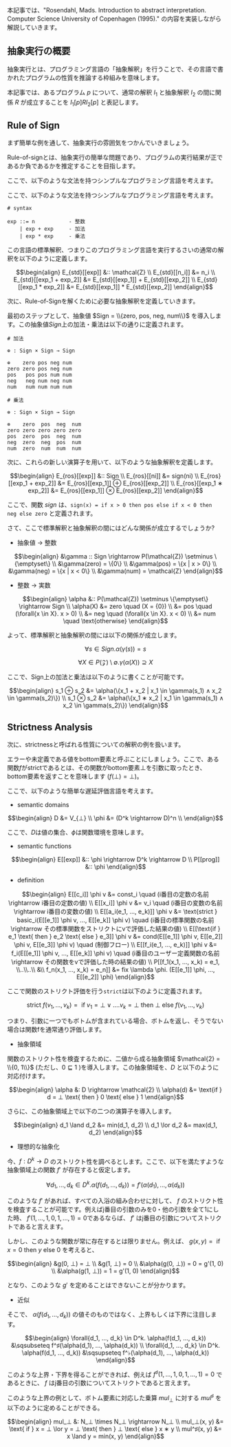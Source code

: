 本記事では、"Rosendahl, Mads. Introduction to abstract interpretation. Computer Science University of Copenhagen (1995)." の内容を実装しながら解説していきます。

## 抽象実行の概要

抽象実行とは、プログラミング言語の「抽象解釈」を行うことで、その言語で書かれたプログラムの性質を推論する枠組みを意味します。

本記事では、あるプログラム $p$ について、通常の解釈 $I_1$ と抽象解釈 $I_2$ の間に関係 $R$ が成立することを $I_1[p] R I_2[p]$ と表記します。

## Rule of Sign

まず簡単な例を通して、抽象実行の雰囲気をつかんでいきましょう。

Rule-of-signとは、抽象実行の簡単な問題であり、プログラムの実行結果が正であるか負であるかを推定することを目指します。

ここで、以下のような文法を持つシンプルなプログラミング言語を考えます。

ここで、以下のような文法を持つシンプルなプログラミング言語を考えます。

```
# syntax

exp ::= n           - 整数
	| exp + exp     - 加法
	| exp * exp     - 乗法
```

この言語の標準解釈、つまりこのプログラミング言語を実行するさいの通常の解釈を以下のように定義します。

```math
\begin{align}
    E_{std}[[exp]] &:: \mathcal{Z} \\
    E_{std}[[n_i]] &= n_i \\
    E_{std}[[exp_1 + exp_2]] &= E_{std}[[exp_1]] + E_{std}[[exp_2]] \\
    E_{std}[[exp_1 * exp_2]] &= E_{std}[[exp_1]] * E_{std}[[exp_2]]
\end{align}
```

次に、Rule-of-Signを解くために必要な抽象解釈を定義していきます。

最初のステップとして、抽象値 $Sign = \\{zero, pos, neg, num\\}$ を導入します。この抽象値$Sign$上の加法・乗法は以下の通りに定義されます。

```
# 加法

⊕ : Sign × Sign → Sign

⊕    zero pos neg num
zero zero pos neg num
pos   pos pos num num
neg   neg num neg num
num   num num num num
```

```
# 乗法

⊗ : Sign × Sign → Sign

⊗    zero  pos  neg  num
zero zero zero zero zero
pos  zero  pos  neg  num
neg  zero  neg  pos  num
num  zero  num  num  num
```

次に、これらの新しい演算子を用いて、以下のような抽象解釈を定義します。


```math
\begin{align}
    E_{ros}[[exp]] &:: Sign \\
    E_{ros}[[ni]] &= sign(ni) \\
    E_{ros}[[exp_1 + exp_2]] &= E_{ros}[[exp_1]] ⊕ E_{ros}[[exp_2]] \\
    E_{ros}[[exp_1 ∗ exp_2]] &= E_{ros}[[exp_1]] ⊗ E_{ros}[[exp_2]]
\end{align}
```

ここで、関数 $sign$ は、`sign(x) = if x > 0 then pos else if x < 0 then neg else zero` と定義されます。

さて、ここで標準解釈と抽象解釈の間にはどんな関係が成立するでしょうか?

- 抽象値 -> 整数

```math
\begin{align}
    &\gamma :: Sign \rightarrow P(\mathcal{Z}) \setminus \{\emptyset\} \\
    
    &\gamma(zero) = \{0\} \\
    &\gamma(pos) = \{x | x > 0\} \\ 
    &\gamma(neg) = \{x | x < 0\} \\
    &\gamma(num) = \mathcal{Z}
\end{align}
```

- 整数 -> 実数

```math
\begin{align}
\alpha &:: P(\mathcal{Z}) \setminus \{\emptyset\} \rightarrow Sign \\
\alpha(X) &= zero \quad (X = {0}) \\
          &= pos  \quad (\forall{x \in X}. x > 0) \\
		  &= neg  \quad (\forall{x \in X}. x < 0) \\
		  &= num  \quad \text{otherwise}
\end{align}
```

よって、標準解釈と抽象解釈の間には以下の関係が成立します。

```math
\forall{s} \in Sign.  \alpha(\gamma(s)) = s 
```
```math
\forall{X} \in P(\mathcal{Z}) \setminus \emptyset.  \gamma(\alpha(X)) \supseteq X
```

ここで、Sign上の加法と乗法は以下のように書くことが可能です。

```math
\begin{align}
s_1 ⊕ s_2 &= \alpha(\{x_1 + x_2 | x_1 \in \gamma(s_1) ∧ x_2 \in \gamma(s_2)\}) \\
s_1 ⊗ s_2 &= \alpha(\{x_1 ∗ x_2 | x_1 \in \gamma(s_1) ∧ x_2 \in \gamma(s_2)\}) 
\end{align}
```

## Strictness Analysis

次に、strictnessと呼ばれる性質についての解釈の例を扱います。

エラーや未定義である値をbottom要素と呼ぶことにしましょう。ここで、ある関数$f$がstrictであるとは、その関数がbottom要素$⊥$を引数に取ったとき、bottom要素を返すことを意味します ($f(⊥) = ⊥$)。

ここで、以下のような簡単な遅延評価言語を考えます。

- semantic domains

```math
\begin{align}
    D &= V_{⊥}         \\
\phi &= (D^k \rightarrow D)^n  \\
\end{align}
```

ここで、$D$は値の集合、$\phi$は関数環境を意味します。

- semantic functions

```math
\begin{align}
    E[[exp]]  &:: \phi \rightarrow D^k \rightarrow D  \\
    P[[prog]] &:: \phi
\end{align}
```

- definition

```math
\begin{align}
    E[[c_i]] \phi v  &= const_i \quad (i番目の定数の名前 \rightarrow i番目の定数の値) \\                                     
E[[x_i]] \phi v      &= v_i \quad (i番目の変数の名前 \rightarrow i番目の変数の値) \\                                            
E[[a_i(e_1, ..., e_k)]] \phi v  &= \text{strict } basic_i(E[[e_1]] \phi v, ..., E[[e_k]] \phi v) \quad (i番目の標準関数の名前 \rightarrow その標準関数をストリクトにvで評価した結果の値) \\
E[[\text{if } e_1 \text{ then } e_2 \text{ else } e_3]] \phi v &= cond(E[[e_1]] \phi v, E[[e_2]] \phi v, E[[e_3]] \phi v) \quad (制御フロー) \\
E[[f_i(e_1, ..., e_k)]] \phi v       &= f_i(E[[e_1]] \phi v, ..., E[[e_k]] \phi v) \quad (i番目のユーザー定義関数の名前 \rightarrow その関数をvで評価した時の結果の値)          \\ 

P[[f_1(x_1, ..., x_k) = e_1, \\..\\..\\ &\\ f_n(x_1, ..., x_k) = e_n]]  &= fix \lambda \phi. (E[[e_1]] \phi, ..., E[[e_2]] \phi)
\end{align}
```

ここで関数のストリクト評価を行う`strict`は以下のように定義されます。

```math
\text{strict } f(v_1, ..., v_k) = \text{ if } v_1 = ⊥ ∨ .... v_k = ⊥ \text{ then } ⊥ \text{ else } f(v_1, ..., v_k)
```

つまり、引数に一つでもボトムが含まれている場合、ボトムを返し、そうでない場合は関数fを通常通り評価します。

- 抽象領域

関数のストリクト性を検査するために、二値から成る抽象領域 $\mathcal{2} = \\{0, 1\\}$ (ただし、$0 \sqsubseteq 1$ )を導入します。この抽象領域を、$D$ と以下のように対応付けます。

```math
\begin{align}
\alpha &: D \rightarrow \mathcal{2} \\
\alpha(d) &= \text{if } d = ⊥ \text{ then } 0 \text{ else } 1
\end{align}
```

さらに、この抽象領域上で以下の二つの演算子を導入します。

```math
\begin{align}
  d_1 \land d_2 &= min(d_1, d_2) \\
  d_1 \lor d_2 &= max(d_1, d_2)
\end{align}
```

- 理想的な抽象化

今、$f : D^k \rightarrow D$ のストリクト性を調べるとします。ここで、以下を満たすような抽象領域上の関数 $f'$ が存在すると仮定します。

```math
\forall{d_1, ..., d_k} \in D^k. \alpha(f(d_1, ..., d_k)) = f'(\alpha(d_1), ..., \alpha(d_k))
```

このような $f'$ があれば、すべての入浴の組み合わせに対して、 $f$ のストリクト性を検査することが可能です。例えばj番目の引数のみを0・他の引数を全て1にした時、 $f'(1, ..., 1, 0, 1, ..., 1) = 0$であるならば、 $f'$ はj番目の引数についてストリクトであると言えます。

しかし、このような関数が常に存在するとは限りません。例えば、 $g(x, y) = \text{ if } x = 0 \text{ then } y \text{ else } 0$ を考えると、

```math
\begin{align}
	&g(0, ⊥) = ⊥ \\
	&g(1, ⊥) = 0 \\
	&\alpha(g(0, ⊥)) = 0 = g'(1, 0) \\
	&\alpha(g(1, ⊥)) = 1 = g'(1, 0)
\end{align}
```

となり、このような $g'$ を定めることはできないことが分かります。

- 近似

そこで、 $\alpha(f(d_1, ..., d_k))$ の値そのものではなく、上界もしくは下界に注目します。

```math
\begin{align}
\forall{d_1, ..., d_k} \in D^k. \alpha(f(d_1, ..., d_k)) &\sqsubseteq f^♯(\alpha(d_1), ..., \alpha(d_k)) \\
\forall{d_1, ..., d_k} \in D^k. \alpha(f(d_1, ..., d_k)) &\sqsupseteq f^♭(\alpha(d_1), ..., \alpha(d_k))
\end{align}
```

このような上界・下界を得ることができれば、例えば $f^♯(1, ..., 1, 0, 1, ..., 1) = 0$ であるときに、 $f$ はj番目の引数についてストリクトであると言えます。

このような上界の例として、ボトム要素に対応した乗算 $mul_⊥$ に対する $mul^♯$ を以下のように定めることができる。

```math
\begin{align}
mul_⊥ &: N_⊥ \times N_⊥ \rightarrow N_⊥ \\
mul_⊥(x, y) &= \text{ if } x = ⊥ \lor y = ⊥ \text{ then } ⊥ \text{ else } x ∗ y \\

mul^♯(x, y) &= x \land y = min(x, y)
\end{align}
```



